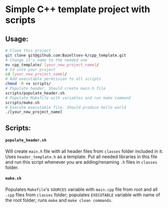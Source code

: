 # Simple C++ template project with scripts

## Usage:

```bash
# Clone this project
git clone git@github.com:Bazeltsev-k/cpp_template.git
# Change it's name to the needed one
mv cpp_template/ [your_new_project_name]/
# Cd into your project
cd [your_new_project_name]/
# Add executable permission to all scripts
chmod -R +x scripts/
# Populate header. Should create main.h file
scripts/populate_header.sh
# Populate Makefile with variables and run make command
scripts/make.sh
# Execute executable file. Should produce hello world
./[your_new_project_name]
```
## Scripts:

#### `populate_header.sh`
Will create `main.h` file with all header files from `classes` folder included in it.
Uses `header_template.h` as a template. Put all needed libraries in this file and run this script whenever you are adding/renaming `.h` files in `classes` folder.

#### `make.sh`
Populates `Makefile`'s `SOURCES` variable with `main.cpp` file from root and all `.cpp` files from `classes` folder; populates `EXECUTABLE` variable with name of the root folder; runs `make` and `make clean commands`.

